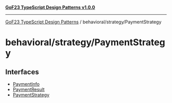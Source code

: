 [**GoF23 TypeScript Design Patterns v1.0.0**](../../../README.md)

***

[GoF23 TypeScript Design Patterns](../../../README.md) / behavioral/strategy/PaymentStrategy

# behavioral/strategy/PaymentStrategy

## Interfaces

- [PaymentInfo](interfaces/PaymentInfo.md)
- [PaymentResult](interfaces/PaymentResult.md)
- [PaymentStrategy](interfaces/PaymentStrategy.md)
